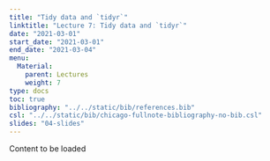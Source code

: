 ```yaml
---
title: "Tidy data and `tidyr`"		
linktitle: "Lecture	7: Tidy data and `tidyr`"
date: "2021-03-01"
start_date: "2021-03-01"
end_date: "2021-03-04"
menu:
  Material:
    parent: Lectures
    weight: 7
type: docs
toc: true
bibliography: "../../static/bib/references.bib"
csl: "../../static/bib/chicago-fullnote-bibliography-no-bib.csl"
slides: "04-slides"
---
```


Content to be loaded

